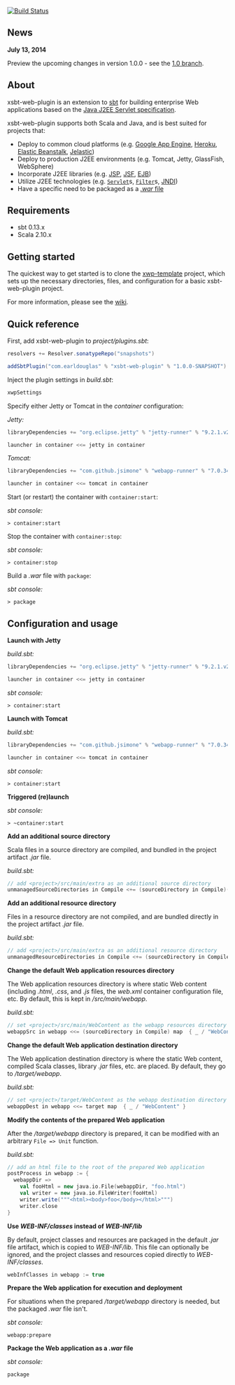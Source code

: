 [![Build Status](https://travis-ci.org/earldouglas/xsbt-web-plugin.png?branch=master)](https://travis-ci.org/earldouglas/xsbt-web-plugin)

## News

**July 13, 2014**

Preview the upcoming changes in version 1.0.0 - see the [1.0 branch](https://github.com/earldouglas/xsbt-web-plugin/tree/1.0#quick-reference).

## About

xsbt-web-plugin is an extension to [sbt](http://www.scala-sbt.org/) for building enterprise Web applications based on the [Java J2EE Servlet specification](http://en.wikipedia.org/wiki/Java_Servlet).

xsbt-web-plugin supports both Scala and Java, and is best suited for projects that:

* Deploy to common cloud platforms (e.g. [Google App Engine](https://developers.google.com/appengine/), [Heroku](https://www.heroku.com/), [Elastic Beanstalk](https://console.aws.amazon.com/elasticbeanstalk/home), [Jelastic](http://jelastic.com/))
* Deploy to production J2EE environments (e.g. Tomcat, Jetty, GlassFish, WebSphere)
* Incorporate J2EE libraries (e.g. [JSP](http://en.wikipedia.org/wiki/JavaServer_Pages), [JSF](http://en.wikipedia.org/wiki/JavaServer_Faces), [EJB](http://en.wikipedia.org/wiki/Ejb))
* Utilize J2EE technologies (e.g. [`Servlet`](http://docs.oracle.com/javaee/6/api/javax/servlet/Servlet.html)s, [`Filter`](http://docs.oracle.com/javaee/6/api/javax/servlet/Filter.html)s, [JNDI](http://en.wikipedia.org/wiki/Java_Naming_and_Directory_Interface))
* Have a specific need to be packaged as a [*.war* file](https://en.wikipedia.org/wiki/WAR_%28Sun_file_format%29)

## Requirements

* sbt 0.13.x
* Scala 2.10.x

## Getting started 

The quickest way to get started is to clone the [xwp-template](https://github.com/JamesEarlDouglas/xwp-template) project, which sets up the necessary directories, files, and configuration for a basic xsbt-web-plugin project.

For more information, please see the [wiki](http://github.com/earldouglas/xsbt-web-plugin/wiki/).

## Quick reference

First, add xsbt-web-plugin to *project/plugins.sbt*:

```scala
resolvers += Resolver.sonatypeRepo("snapshots")

addSbtPlugin("com.earldouglas" % "xsbt-web-plugin" % "1.0.0-SNAPSHOT")
```

Inject the plugin settings in *build.sbt*:

```scala
xwpSettings
```

Specify either Jetty or Tomcat in the *container* configuration:

*Jetty:*

```scala
libraryDependencies += "org.eclipse.jetty" % "jetty-runner" % "9.2.1.v20140609" % "container" intransitive()

launcher in container <<= jetty in container
```

*Tomcat:*

```scala
libraryDependencies += "com.github.jsimone" % "webapp-runner" % "7.0.34.1" % "container" intransitive()

launcher in container <<= tomcat in container
```

Start (or restart) the container with `container:start`:

*sbt console:*

```
> container:start
```

Stop the container with `container:stop`:

*sbt console:*

```
> container:stop
```

Build a *.war* file with `package`:

*sbt console:*

```
> package
```

## Configuration and usage

**Launch with Jetty**

*build.sbt:*

```scala
libraryDependencies += "org.eclipse.jetty" % "jetty-runner" % "9.2.1.v20140609" % "container" intransitive()

launcher in container <<= jetty in container
```

*sbt console:*

```
> container:start
```

**Launch with Tomcat**

*build.sbt:*

```scala
libraryDependencies += "com.github.jsimone" % "webapp-runner" % "7.0.34.1" % "container" intransitive()

launcher in container <<= tomcat in container
```

*sbt console:*

```
> container:start
```

**Triggered (re)launch**

*sbt console:*

```
> ~container:start
```

**Add an additional source directory**

Scala files in a source directory are compiled, and bundled in the project 
artifact *.jar* file.

*build.sbt:*

```scala
// add <project>/src/main/extra as an additional source directory
unmanagedSourceDirectories in Compile <+= (sourceDirectory in Compile)(_ / "extra")
```

**Add an additional resource directory**

Files in a resource directory are not compiled, and are bundled directly in the 
project artifact *.jar* file.

*build.sbt:*

```scala
// add <project>/src/main/extra as an additional resource directory
unmanagedResourceDirectories in Compile <+= (sourceDirectory in Compile)(_ / "extra")
```

**Change the default Web application resources directory**

The Web application resources directory is where static Web content (including 
*.html*, *.css*, and *.js* files, the *web.xml* container configuration file, 
etc.  By default, this is kept in *<project>/src/main/webapp*.

*build.sbt:*

```scala
// set <project>/src/main/WebContent as the webapp resources directory
webappSrc in webapp <<= (sourceDirectory in Compile) map  { _ / "WebContent" }
```

**Change the default Web application destination directory**

The Web application destination directory is where the static Web content, 
compiled Scala classes, library *.jar* files, etc. are placed.  By default, 
they go to *<project>/target/webapp*.

*build.sbt:*

```scala
// set <project>/target/WebContent as the webapp destination directory
webappDest in webapp <<= target map  { _ / "WebContent" }
```

**Modify the contents of the prepared Web application**

After the *<project>/target/webapp* directory is prepared, it can be modified 
with an arbitrary `File => Unit` function.

*build.sbt:*

```scala
// add an html file to the root of the prepared Web application
postProcess in webapp := {
  webappDir =>
    val fooHtml = new java.io.File(webappDir, "foo.html")
    val writer = new java.io.FileWriter(fooHtml)
    writer.write("""<html><body>foo</body></html>""")
    writer.close
}
```

**Use *WEB-INF/classes* instead of *WEB-INF/lib***

By default, project classes and resources are packaged in the default *.jar* 
file artifact, which is copied to *WEB-INF/lib*.  This file can optionally be 
ignored, and the project classes and resources copied directly to 
*WEB-INF/classes*.

```scala
webInfClasses in webapp := true
```

**Prepare the Web application for execution and deployment**

For situations when the prepared *<project>/target/webapp* directory is needed, 
but the packaged *.war* file isn't.

*sbt console:*

```
webapp:prepare
```

**Package the Web application as a *.war* file**

*sbt console:*

```
package
```
